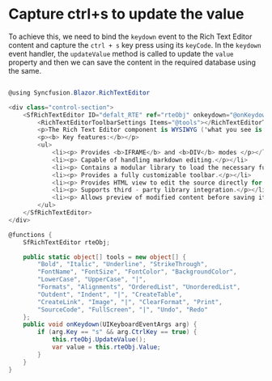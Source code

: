 # Capture ctrl+s to update the value

To achieve this, we need to bind the `keydown` event to the Rich Text Editor content and capture the `ctrl + s` key press using its `keyCode`.
In the `keydown` event handler, the `updateValue` method is called to update the `value` property and then we can save the content in the required database using the same.

```csharp

@using Syncfusion.Blazor.RichTextEditor

<div class="control-section">
    <SfRichTextEditor ID="defalt_RTE" ref="rteObj" onkeydown="@onKeydown" >
        <RichTextEditorToolbarSettings Items="@tools"></RichTextEditorToolbarSettings>
        <p>The Rich Text Editor component is WYSIWYG ('what you see is what you get') editor that provides the best user experience to create and update the content. Users can format their content using standard toolbar commands.</p>
        <p><b> Key features:</b></p>
        <ul>
            <li><p> Provides <b>IFRAME</b> and <b>DIV</b> modes </p></li>
            <li><p> Capable of handling markdown editing.</p></li>
            <li><p> Contains a modular library to load the necessary functionality on demand.</p></li>
            <li><p> Provides a fully customizable toolbar.</p></li>
            <li><p> Provides HTML view to edit the source directly for developers.</p></li>
            <li><p> Supports third - party library integration.</p></li>
            <li><p> Allows preview of modified content before saving it.</p></li>
        </ul>
    </SfRichTextEditor>
</div>

@functions {
    SfRichTextEditor rteObj;

    public static object[] tools = new object[] {
        "Bold", "Italic", "Underline", "StrikeThrough",
        "FontName", "FontSize", "FontColor", "BackgroundColor",
        "LowerCase", "UpperCase", "|",
        "Formats", "Alignments", "OrderedList", "UnorderedList",
        "Outdent", "Indent", "|", "CreateTable",
        "CreateLink", "Image", "|", "ClearFormat", "Print",
        "SourceCode", "FullScreen", "|", "Undo", "Redo"
    };
    public void onKeydown(UIKeyboardEventArgs arg) {
        if (arg.Key == "s" && arg.CtrlKey == true) {
            this.rteObj.UpdateValue();
            var value = this.rteObj.Value;
        }
    }
}

```
